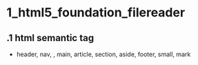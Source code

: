 # 1\_html5\_foundation\_filereader

## .1 html semantic tag

* header, nav, , main, article, section, aside, footer, small, mark

